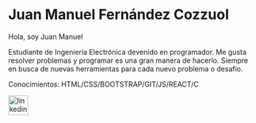 # Juan Manuel Fernández Cozzuol

Hola, soy Juan Manuel

Estudiante de Ingeniería Electrónica devenido en programador. Me gusta resolver problemas y programar es una gran manera de hacerlo. Siempre en busca de nuevas herramientas para cada nuevo problema o desafío.

Conocimientos: HTML/CSS/BOOTSTRAP/GIT/JS/REACT/C

[<img src='https://cdn.jsdelivr.net/npm/simple-icons@3.0.1/icons/linkedin.svg' alt='linkedin' height='40'>](https://www.linkedin.com/in/juanmafcozzuol//) 

